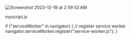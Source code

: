 



![Screenshot 2023-12-19 at 2 59 52 AM](https://github.com/sudo-self/project/assets/119916323/77cf1d36-01bd-4364-a9a4-25fc4195a328)









myscript.js  

if ("serviceWorker" in navigator) { // register service worker navigator.serviceWorker.register("service-worker.js"); }
